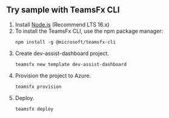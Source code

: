 ## Try sample with TeamsFx CLI

1. Install [Node.js](https://nodejs.org/en/download/) (Recommend LTS 16.x)
1. To install the TeamsFx CLI, use the npm package manager:
    ```
    npm install -g @microsoft/teamsfx-cli
    ```
1. Create dev-assist-dashboard project.
    ```
    teamsfx new template dev-assist-dashboard
    ```
1. Provision the project to Azure.
    ```
    teamsfx provision
    ```
1. Deploy.
    ```
    teamsfx deploy
    ```